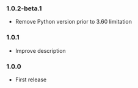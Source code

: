 ### 1.0.2-beta.1
* Remove Python version prior to 3.60 limitation

### 1.0.1
* Improve description

### 1.0.0
* First release
